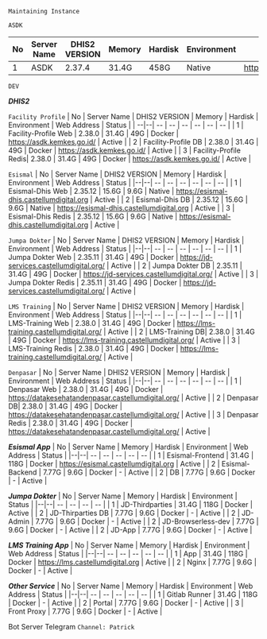 ```Maintaining Instance```

```ASDK```

| No | Server Name | DHIS2 VERSION | Memory | Hardisk | Environment | Web Address | Status |
|--|--| -- | -- | -- | -- | -- | -- |
| 1 | ASDK | 2.37.4 | 31.4G | 458G | Native | https://asdk.kemkes.go.id/ |

```DEV```

***DHIS2***

```Facility Profile```
| No | Server Name | DHIS2 VERSION | Memory | Hardisk | Environment | Web Address | Status |
| --|--| -- | -- | -- | -- | -- | -- |
| 1 | Facility-Profile Web | 2.38.0 | 31.4G | 49G | Docker | https://asdk.kemkes.go.id/ | Active |
| 2 | Facility-Profile DB | 2.38.0 | 31.4G | 49G | Docker | https://asdk.kemkes.go.id/ | Active |
| 3 | Facility-Profile Redis| 2.38.0 | 31.4G | 49G | Docker | https://asdk.kemkes.go.id/ | Active |


```Esismal```
| No | Server Name | DHIS2 VERSION | Memory | Hardisk | Environment | Web Address | Status |
|--|--| -- | -- | -- | -- | -- | -- |
| 1 | Esismal-Dhis Web | 2.35.12 | 15.6G | 9.6G | Native | https://esismal-dhis.castellumdigital.org | Active |
| 2 | Esismal-Dhis DB | 2.35.12 | 15.6G | 9.6G | Native | https://esismal-dhis.castellumdigital.org | Active |
| 3 | Esismal-Dhis Redis | 2.35.12 | 15.6G | 9.6G | Native | https://esismal-dhis.castellumdigital.org | Active |


```Jumpa Dokter```
| No | Server Name | DHIS2 VERSION | Memory | Hardisk | Environment | Web Address | Status |
|--|--| -- | -- | -- | -- | -- | -- |
| 1 | Jumpa Dokter Web | 2.35.11 | 31.4G | 49G | Docker | https://jd-services.castellumdigital.org/ | Active |
| 2 | Jumpa Dokter DB | 2.35.11 | 31.4G | 49G | Docker | https://jd-services.castellumdigital.org/ | Active |
| 3 | Jumpa Dokter Redis | 2.35.11 | 31.4G | 49G | Docker | https://jd-services.castellumdigital.org/ | Active |


```LMS Training```
| No | Server Name | DHIS2 VERSION | Memory | Hardisk | Environment | Web Address | Status |
|--|--| -- | -- | -- | -- | -- | -- |
| 1 | LMS-Training Web | 2.38.0 | 31.4G | 49G | Docker | https://lms-training.castellumdigital.org/ | Active |
| 2 | LMS-Training DB| 2.38.0 | 31.4G | 49G | Docker | https://lms-training.castellumdigital.org/ | Active |
| 3 | LMS-Training Redis | 2.38.0 | 31.4G | 49G | Docker | https://lms-training.castellumdigital.org/ | Active |


```Denpasar```
| No | Server Name | DHIS2 VERSION | Memory | Hardisk | Environment | Web Address | Status |
|--|--| -- | -- | -- | -- | -- | -- |
| 1 | Denpasar Web | 2.38.0 | 31.4G | 49G | Docker | https://datakesehatandenpasar.castellumdigital.org/ | Active |
| 2 | Denpasar DB| 2.38.0 | 31.4G | 49G | Docker | https://datakesehatandenpasar.castellumdigital.org/ | Active |
| 3 | Denpasar Redis | 2.38.0 | 31.4G | 49G | Docker | https://datakesehatandenpasar.castellumdigital.org/ | Active |


***Esismal App***
| No | Server Name | Memory | Hardisk | Environment | Web Address | Status |
|--|--| -- | -- | -- | -- | -- |
| 1 | Esismal-Frontend | 31.4G | 118G | Docker | https://esismal.castellumdigital.org | Active | 
| 2 | Esismal-Backend  | 7.77G | 9.6G | Docker | - | Active |
| 2 | DB  | 7.77G | 9.6G | Docker | - | Active |


***Jumpa Dokter***
| No | Server Name | Memory | Hardisk | Environment | Status |
|--|--| -- | -- | -- | -- |
| 1 | JD-Thirdparties | 31.4G | 118G | Docker | Active | 
| 2 | JD-Thirparties DB  | 7.77G | 9.6G | Docker | - | Active |
| 2 | JD-Admin  | 7.77G | 9.6G | Docker | - | Active |
| 2 | JD-Browserless-dev  | 7.77G | 9.6G | Docker | - | Active |
| 2 | JD-App  | 7.77G | 9.6G | Docker | - | Active |

***LMS Training App***
| No | Server Name | Memory | Hardisk | Environment | Web Address | Status |
|--|--| -- | -- | -- | -- | -- |
| 1 | App | 31.4G | 118G | Docker | https://lms.castellumdigital.org | Active | 
| 2 | Nginx  | 7.77G | 9.6G | Docker | - | Active |

***Other Service***
| No | Server Name | Memory | Hardisk | Environment | Web Address | Status |
|--|--| -- | -- | -- | -- | -- |
| 1 | Gitlab Runner | 31.4G | 118G | Docker | - | Active | 
| 2 | Portal  | 7.77G | 9.6G | Docker | - | Active |
| 3 | Front Proxy  | 7.77G | 9.6G | Docker | - | Active |




 Bot Server Telegram
 ```Channel: Patrick```
